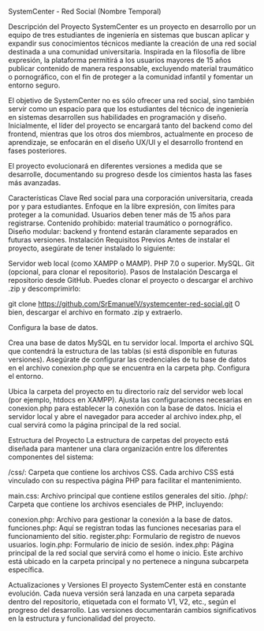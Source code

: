 SystemCenter - Red Social (Nombre Temporal)

Descripción del Proyecto
SystemCenter es un proyecto en desarrollo por un equipo de tres estudiantes de ingeniería en sistemas que buscan aplicar y expandir sus conocimientos técnicos mediante la creación de una red social destinada a una comunidad universitaria. Inspirada en la filosofía de libre expresión, la plataforma permitirá a los usuarios mayores de 15 años publicar contenido de manera responsable, excluyendo material traumático o pornográfico, con el fin de proteger a la comunidad infantil y fomentar un entorno seguro.

El objetivo de SystemCenter no es sólo ofrecer una red social, sino también servir como un espacio para que los estudiantes del técnico de ingeniería en sistemas desarrollen sus habilidades en programación y diseño. Inicialmente, el líder del proyecto se encargará tanto del backend como del frontend, mientras que los otros dos miembros, actualmente en proceso de aprendizaje, se enfocarán en el diseño UX/UI y el desarrollo frontend en fases posteriores.

El proyecto evolucionará en diferentes versiones a medida que se desarrolle, documentando su progreso desde los cimientos hasta las fases más avanzadas.

Características Clave
Red social para una corporación universitaria, creada por y para estudiantes.
Enfoque en la libre expresión, con límites para proteger a la comunidad.
Usuarios deben tener más de 15 años para registrarse.
Contenido prohibido: material traumático o pornográfico.
Diseño modular: backend y frontend estarán claramente separados en futuras versiones.
Instalación
Requisitos Previos
Antes de instalar el proyecto, asegúrate de tener instalado lo siguiente:

Servidor web local (como XAMPP o MAMP).
PHP 7.0 o superior.
MySQL.
Git (opcional, para clonar el repositorio).
Pasos de Instalación
Descarga el repositorio desde GitHub. Puedes clonar el proyecto o descargar el archivo .zip y descomprimirlo:

git clone https://github.com/SrEmanuelV/systemcenter-red-social.git
O bien, descargar el archivo en formato .zip y extraerlo.

Configura la base de datos.

Crea una base de datos MySQL en tu servidor local.
Importa el archivo SQL que contendrá la estructura de las tablas (si está disponible en futuras versiones).
Asegúrate de configurar las credenciales de tu base de datos en el archivo conexion.php que se encuentra en la carpeta php.
Configura el entorno.

Ubica la carpeta del proyecto en tu directorio raíz del servidor web local (por ejemplo, htdocs en XAMPP).
Ajusta las configuraciones necesarias en conexion.php para establecer la conexión con la base de datos.
Inicia el servidor local y abre el navegador para acceder al archivo index.php, el cual servirá como la página principal de la red social.

Estructura del Proyecto
La estructura de carpetas del proyecto está diseñada para mantener una clara organización entre los diferentes componentes del sistema:

/css/: Carpeta que contiene los archivos CSS. Cada archivo CSS está vinculado con su respectiva página PHP para facilitar el mantenimiento.

main.css: Archivo principal que contiene estilos generales del sitio.
/php/: Carpeta que contiene los archivos esenciales de PHP, incluyendo:

conexion.php: Archivo para gestionar la conexión a la base de datos.
funciones.php: Aquí se registran todas las funciones necesarias para el funcionamiento del sitio.
register.php: Formulario de registro de nuevos usuarios.
login.php: Formulario de inicio de sesión.
index.php: Página principal de la red social que servirá como el home o inicio. Este archivo está ubicado en la carpeta principal y no pertenece a ninguna subcarpeta específica.

Actualizaciones y Versiones
El proyecto SystemCenter está en constante evolución. Cada nueva versión será lanzada en una carpeta separada dentro del repositorio, etiquetada con el formato V1, V2, etc., según el progreso del desarrollo. Las versiones documentarán cambios significativos en la estructura y funcionalidad del proyecto.
